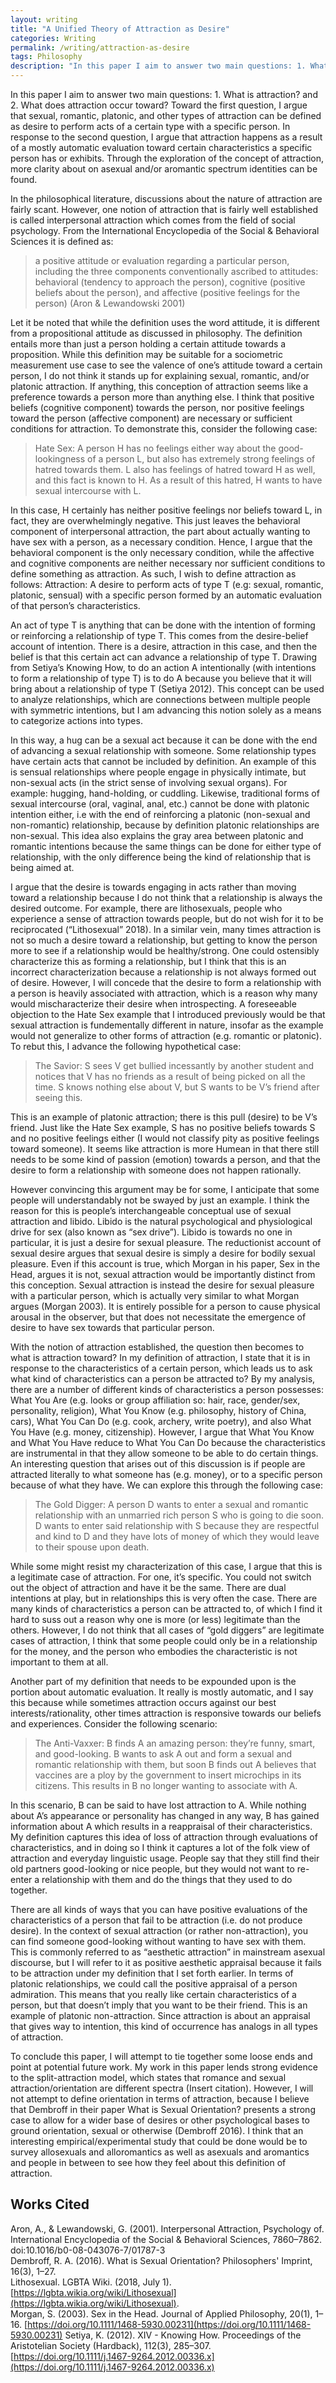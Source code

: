 ```yaml
---
layout: writing
title: "A Unified Theory of Attraction as Desire"
categories: Writing
permalink: /writing/attraction-as-desire
tags: Philosophy
description: "In this paper I aim to answer two main questions: 1. What is attraction? and 2. What does attraction occur toward? Toward the first question, I argue that sexual, romantic, platonic, and other types of attraction can be defined as desire to perform acts of a certain type with a specific person. In response to the second question, I argue that attraction happens as a result of a mostly automatic evaluation toward certain characteristics a specific person has or exhibits. Through the exploration of the concept of attraction, more clarity about on asexual and/or aromantic spectrum identities can be found."
---
```


In this paper I aim to answer two main questions: 1. What is attraction? and 2. What does attraction occur toward? Toward the first question, I argue that sexual, romantic, platonic, and other types of attraction can be defined as desire to perform acts of a certain type with a specific person. In response to the second question, I argue that attraction happens as a result of a mostly automatic evaluation toward certain characteristics a specific person has or exhibits. Through the exploration of the concept of attraction, more clarity about on asexual and/or aromantic spectrum identities can be found.

In the philosophical literature, discussions about the nature of attraction are fairly scant. However, one notion of attraction that is fairly well established is called interpersonal attraction which comes from the field of social psychology. From the International Encyclopedia of the Social & Behavioral Sciences it is defined as:

> a positive attitude or evaluation regarding a particular person, including the three components conventionally ascribed to attitudes: behavioral (tendency to approach the person), cognitive (positive beliefs about the person), and affective (positive feelings for the person) (Aron & Lewandowski 2001)

Let it be noted that while the definition uses the word attitude, it is different from a propositional attitude as discussed in philosophy. The definition entails more than just a person holding a certain attitude towards a proposition. While this definition may be suitable for a sociometric measurement use case to see the valence of one’s attitude toward a certain person, I do not think it stands up for explaining sexual, romantic, and/or platonic attraction. If anything, this conception of attraction seems like a preference towards a person more than anything else. I think that positive beliefs (cognitive component) towards the person, nor positive feelings toward the person (affective component) are necessary or sufficient conditions for attraction. To demonstrate this, consider the following case:

> Hate Sex: A person H has no feelings either way about the good-lookingness of a person L, but also has extremely strong feelings of hatred towards them. L also has feelings of hatred toward H as well, and this fact is known to H. As a result of this hatred, H wants to have sexual intercourse with L.

In this case, H certainly has neither positive feelings nor beliefs toward L, in fact, they are overwhelmingly negative. This just leaves the behavioral component of interpersonal attraction, the part about actually wanting to have sex with a person, as a necessary condition. Hence, I argue that the behavioral component is the only necessary condition, while the affective and cognitive components are neither necessary nor sufficient conditions to define something as attraction. As such, I wish to define attraction as follows:
Attraction: A desire to perform acts of type T (e.g: sexual, romantic, platonic, sensual) with a specific person formed by an automatic evaluation of that person’s characteristics.

An act of type T is anything that can be done with the intention of forming or reinforcing a relationship of type T. This comes from the desire-belief account of intention. There is a desire, attraction in this case, and then the belief is that this certain act can advance a relationship of type T. Drawing from Setiya’s Knowing How, to do an action A intentionally (with intentions to form a relationship of type T) is to do A because you believe that it will bring about a relationship of type T (Setiya 2012). This concept can be used to analyze relationships, which are connections between multiple people with symmetric intentions, but I am advancing this notion solely as a means to categorize actions into types.

In this way, a hug can be a sexual act because it can be done with the end of advancing a sexual relationship with someone. Some relationship types have certain acts that cannot be included by definition. An example of this is sensual relationships where people engage in physically intimate, but non-sexual acts (in the strict sense of involving sexual organs). For example: hugging, hand-holding, or cuddling. Likewise, traditional forms of sexual intercourse (oral, vaginal, anal, etc.) cannot be done with platonic intention either, i.e with the end of reinforcing a platonic (non-sexual and non-romantic) relationship, because by definition platonic relationships are non-sexual. This idea also explains the gray area between platonic and romantic intentions because the same things can be done for either type of relationship, with the only difference being the kind of relationship that is being aimed at.

I argue that the desire is towards engaging in acts rather than moving toward a relationship because I do not think that a relationship is always the desired outcome. For example, there are lithosexuals, people who experience a sense of attraction towards people, but do not wish for it to be reciprocated (“Lithosexual” 2018). In a similar vein, many times attraction is not so much a desire toward a relationship, but getting to know the person more to see if a relationship would be healthy/strong. One could ostensibly characterize this as forming a relationship, but I think that this is an incorrect characterization because a relationship is not always formed out of desire. However, I will concede that the desire to form a relationship with a person is heavily associated with attraction, which is a reason why many would mischaracterize their desire when introspecting.
A foreseeable objection to the Hate Sex example that I introduced previously would be that sexual attraction is fundementally different in nature, insofar as the example would not generalize to other forms of attraction (e.g. romantic or platonic). To rebut this, I advance the following hypothetical case:

> The Savior: S sees V get bullied incessantly by another student and notices that V has no friends as a result of being picked on all the time. S knows nothing else about V, but S wants to be V’s friend after seeing this. 

This is an example of platonic attraction; there is this pull (desire) to be V’s friend. Just like the Hate Sex example, S has no positive beliefs towards S and no positive feelings either (I would not classify pity as positive feelings toward someone). It seems like attraction is more Humean in that there still needs to be some kind of passion (emotion) towards a person, and that the desire to form a relationship with someone does not happen rationally.

However convincing this argument may be for some, I anticipate that some people will understandably not be swayed by just an example. I think the reason for this is people’s interchangeable conceptual use of sexual attraction and libido. Libido is the natural psychological and physiological drive for sex (also known as “sex drive”). Libido is towards no one in particular, it is just a desire for sexual pleasure. The reductionist account of sexual desire argues that sexual desire is simply a desire for bodily sexual pleasure. Even if this account is true, which Morgan in his paper, Sex in the Head, argues it is not, sexual attraction would be importantly distinct from this conception. Sexual attraction is instead the desire for sexual pleasure with a particular person, which is actually very similar to what Morgan argues (Morgan 2003). It is entirely possible for a person to cause physical arousal in the observer, but that does not necessitate the emergence of desire to have sex towards that particular person.

With the notion of attraction established, the question then becomes to what is attraction toward? In my definition of attraction, I state that it is in response to the characteristics of a certain person, which leads us to ask what kind of characteristics can a person be attracted to? By my analysis, there are a number of different kinds of characteristics a person possesses: What You Are (e.g. looks or group affiliation so: hair, race, gender/sex, personality, religion), What You Know (e.g. philosophy, history of China, cars), What You Can Do (e.g. cook, archery, write poetry), and also What You Have (e.g. money, citizenship). However, I argue that What You Know and What You Have reduce to What You Can Do because the characteristics are instrumental in that they allow someone to be able to do certain things. An interesting question that arises out of this discussion is if people are attracted literally to what someone has (e.g. money), or to a specific person because of what they have. We can explore this through the following case:

> The Gold Digger: A person D wants to enter a sexual and romantic relationship with an unmarried rich person S who is going to die soon. D wants to enter said relationship with S because they are respectful and kind to D and they have lots of money of which they would leave to their spouse upon death. 

While some might resist my characterization of this case, I argue that this is a legitimate case of attraction. For one, it’s specific. You could not switch out the object of attraction and have it be the same. There are dual intentions at play, but in relationships this is very often the case. There are many kinds of characteristics a person can be attracted to, of which I find it hard to suss out a reason why one is more (or less) legitimate than the others. However, I do not think that all cases of “gold diggers” are legitimate cases of attraction, I think that some people could only be in a relationship for the money, and the person who embodies the characteristic is not important to them at all.

Another part of my definition that needs to be expounded upon is the portion about automatic evaluation. It really is mostly automatic, and I say this because while sometimes attraction occurs against our best interests/rationality, other times attraction is responsive towards our beliefs and experiences. Consider the following scenario:

> The Anti-Vaxxer: B finds A an amazing person: they’re funny, smart, and good-looking. B wants to ask A out and form a sexual and romantic relationship with them, but soon B finds out A believes that vaccines are a ploy by the government to insert microchips in its citizens. This results in B no longer wanting to associate with A.

In this scenario, B can be said to have lost attraction to A. While nothing about A’s appearance or personality has changed in any way, B has gained information about A which results in a reappraisal of their characteristics. My definition captures this idea of loss of attraction through evaluations of characteristics, and in doing so I think it captures a lot of the folk view of attraction and everyday linguistic usage. People say that they still find their old partners good-looking or nice people, but they would not want to re-enter a relationship with them and do the things that they used to do together.

There are all kinds of ways that you can have positive evaluations of the characteristics of a person that fail to be attraction (i.e. do not produce desire). In the context of sexual attraction (or rather non-attraction), you can find someone good-looking without wanting to have sex with them. This is commonly referred to as “aesthetic attraction” in mainstream asexual discourse, but I will refer to it as positive aesthetic appraisal because it fails to be attraction under my definition that I set forth earlier. In terms of platonic relationships, we could call the positive appraisal of a person admiration. This means that you really like certain characteristics of a person, but that doesn’t imply that you want to be their friend. This is an example of platonic non-attraction. Since attraction is about an appraisal that gives way to intention, this kind of occurrence has analogs in all types of attraction.

To conclude this paper, I will attempt to tie together some loose ends and point at potential future work. My work in this paper lends strong evidence to the split-attraction model, which states that romance and sexual attraction/orientation are different spectra (Insert citation). However, I will not attempt to define orientation in terms of attraction, because I believe that Dembroff in their paper What is Sexual Orientation? presents a strong case to allow for a wider base of desires or other psychological bases to ground orientation, sexual or otherwise (Dembroff 2016). I think that an interesting empirical/experimental study that could be done would be to survey allosexuals and alloromantics as well as asexuals and aromantics and people in between to see how they feel about this definition of attraction.

## Works Cited
Aron, A., & Lewandowski, G. (2001). Interpersonal Attraction, Psychology of. International Encyclopedia of the Social & Behavioral Sciences, 7860–7862. doi:10.1016/b0-08-043076-7/01787-3  
Dembroff, R. A. (2016). What is Sexual Orientation? Philosophers' Imprint, 16(3), 1–27.   
Lithosexual. LGBTA Wiki. (2018, July 1). [https://lgbta.wikia.org/wiki/Lithosexual](https://lgbta.wikia.org/wiki/Lithosexual).   
Morgan, S. (2003). Sex in the Head. Journal of Applied Philosophy, 20(1), 1–16. [https://doi.org/10.1111/1468-5930.00231](https://doi.org/10.1111/1468-5930.00231)
Setiya, K. (2012). XIV - Knowing How. Proceedings of the Aristotelian Society (Hardback), 112(3), 285–307. [https://doi.org/10.1111/j.1467-9264.2012.00336.x](https://doi.org/10.1111/j.1467-9264.2012.00336.x)

